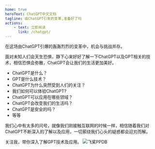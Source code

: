 ```yaml
---
home: true
heroText: ChatGPT中文文档
tagline: 由ChatGPT引发的变革,准备好了吗
actions:
    - text: 立即阅读
      link: /chatgpt/
---
```


在这场由ChatGPT引爆的轰轰烈烈的变革中，机会与挑战并存。

面对未知人们会天生恐惧，静下心来好好了解一下ChatGPT以及GPT相关的技术，相信恐惧会弥散，ChatGPT会让我们的生活更加美好。

+ ChatGPT是什么？
+ GPT是什么技术？
+ ChatGPT为什么突然受到人们的关注？
+ 我们如何可以体验ChatGPT?
+ ChatGPT可以应用在哪些领域？
+ ChatGPT会改变我们的生活吗？
+ ChatGPT是安全的吗？
+ 等等

我们心中有太多的问号，就像我们刚接触互联网的时候一样，相信随着我们对ChatGPT不断深入的了解以及应用，一切萦绕我们心头的疑惑都会迎刃而解。

关注我，带你深入了解GPT技术及应用。
![飞桨PPDB](https://ai-studio-static-online.cdn.bcebos.com/e939f12ab7034a069fb4581dec21bb233473ed75fdd543d683982921ddb69167)
